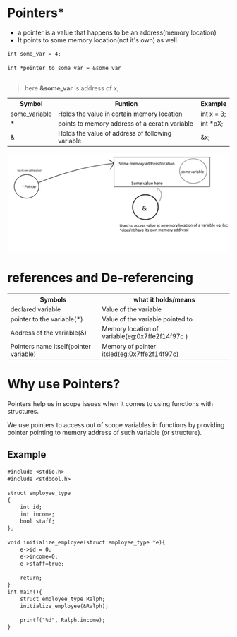 # Pointers* 

* a pointer is a value that happens to be an address(memory location) 
* It points to some memory location(not it's own) as well.

```
int some_var = 4;

int *pointer_to_some_var = &some_var 


```
> here **&some_var** is address of x;
<table>
<tr>
    <th>Symbol</th>
    <th>Funtion</th>
    <th>Example</th>
</tr>
<tr>
<td>some_variable</td>
<td>Holds the value in certain memory location</td>
<td>int x = 3;</td>
</tr>

<tr>
<td>*</td>
<td>points to memory address of a ceratin variable </td>
<td>int *pX;</td>
</tr>

<tr>
<td>&</td>
<td>Holds the value of address of following variable</td>
<td> &x;</td>
</tr>
</table>

!["pointer image"](pointer.png)


# references and De-referencing

<table>
    <tr>
        <th>Symbols</th>
        <th>what it holds/means</th>
    </tr>
    <tr>
        <td>declared variable</td>
        <td>Value of the variable</td>
    </tr>
<tr>
    <td>pointer to the variable(*)</td>
    <td>Value of the variable pointed to</td>
</tr>
<tr>
    <td>Address of the variable(&)</td>
    <td>Memory location of variable(eg:0x7ffe2f14f97c )</td>
</tr>
<tr>
    <td>Pointers name itself(pointer variable)</td>
    <td>Memory of pointer itsled(eg:0x7ffe2f14f97c)</td>
</tr>
</table>

# Why use Pointers?

Pointers help us in scope issues when it comes to using functions with structures.

We use pointers to access out of scope variables in functions by providing pointer pointing to memory address of such variable (or structure).

## Example
```
#include <stdio.h>
#include <stdbool.h>

struct employee_type
{
    int id;
    int income;
    bool staff;
};

void initialize_employee(struct employee_type *e){
    e->id = 0;
    e->income=0;
    e->staff=true;
    
    return;
}
int main(){
    struct employee_type Ralph;    
    initialize_employee(&Ralph);

    printf("%d", Ralph.income);
}
```